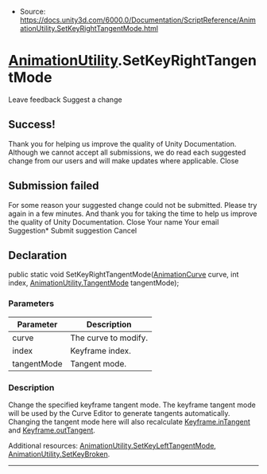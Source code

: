 * Source: https://docs.unity3d.com/6000.0/Documentation/ScriptReference/AnimationUtility.SetKeyRightTangentMode.html

#  [AnimationUtility](https://docs.unity3d.com/6000.0/Documentation/ScriptReference/AnimationUtility.html).SetKeyRightTangentMode
Leave feedback
Suggest a change
## Success!
Thank you for helping us improve the quality of Unity Documentation. Although we cannot accept all submissions, we do read each suggested change from our users and will make updates where applicable.
Close
## Submission failed
For some reason your suggested change could not be submitted. Please <a>try again</a> in a few minutes. And thank you for taking the time to help us improve the quality of Unity Documentation.
Close
Your name Your email Suggestion* Submit suggestion
Cancel
## Declaration
public static void SetKeyRightTangentMode([AnimationCurve](https://docs.unity3d.com/6000.0/Documentation/ScriptReference/AnimationCurve.html) curve, int index, [AnimationUtility.TangentMode](https://docs.unity3d.com/6000.0/Documentation/ScriptReference/AnimationUtility.TangentMode.html) tangentMode); 
### Parameters
Parameter | Description  
---|---  
curve | The curve to modify.  
index | Keyframe index.  
tangentMode | Tangent mode.  
### Description
Change the specified keyframe tangent mode.
The keyframe tangent mode will be used by the Curve Editor to generate tangents automatically. Changing the tangent mode here will also recalculate [Keyframe.inTangent](https://docs.unity3d.com/6000.0/Documentation/ScriptReference/Keyframe-inTangent.html) and [Keyframe.outTangent](https://docs.unity3d.com/6000.0/Documentation/ScriptReference/Keyframe-outTangent.html).  
  
Additional resources: [AnimationUtility.SetKeyLeftTangentMode](https://docs.unity3d.com/6000.0/Documentation/ScriptReference/AnimationUtility.SetKeyLeftTangentMode.html), [AnimationUtility.SetKeyBroken](https://docs.unity3d.com/6000.0/Documentation/ScriptReference/AnimationUtility.SetKeyBroken.html).
* * *
